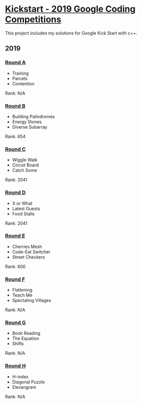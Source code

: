 # [Kickstart - 2019 Google Coding Competitions](https://codingcompetitions.withgoogle.com/kickstart/archive/2019)
This project includes my solutions for Google Kick Start with c++.

## 2019

### [Round A](https://github.com/wayne1116/2019_Google_KickStart/tree/master/RoundA)
- Training
- Parcels
- Contention

Rank: N/A

### [Round B](https://github.com/wayne1116/2019_Google_KickStart/tree/master/RoundB)
- Building Palindromes
- Energy Stones
- Diverse Subarray

Rank: 654

### [Round C](https://github.com/wayne1116/2019_Google_KickStart/tree/master/RoundC)
- Wiggle Walk
- Circuit Board
- Catch Some

Rank: 2041

### [Round D](https://github.com/wayne1116/2019_Google_KickStart/tree/master/RoundD)
- X or What
- Latest Guests
- Food Stalls

Rank: 2041

### [Round E](https://github.com/wayne1116/2019_Google_KickStart/tree/master/RoundE)
- Cherries Mesh
- Code-Eat Switcher
- Street Checkers

Rank: 600

### [Round F](https://github.com/wayne1116/2019_Google_KickStart/tree/master/RoundF)
- Flattening
- Teach Me
- Spectating Villages

Rank: N/A

### [Round G](https://github.com/wayne1116/2019_Google_KickStart/tree/master/RoundG)
- Book Reading
- The Equation
- Shifts

Rank: N/A

### [Round H](https://github.com/wayne1116/2019_Google_KickStart/tree/master/RoundH)
- H-index
- Diagonal Puzzle
- Elevangram

Rank: N/A
